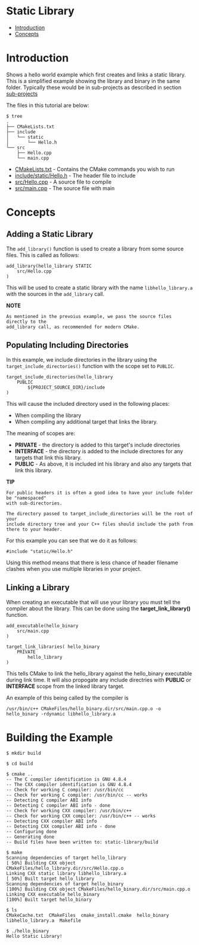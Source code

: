 # Static Library

- [Introduction](#Introduction)
- [Concepts](#Concepts)

# Introduction

Shows a hello world example which first creates and links a static library. This is a 
simplified example showing the library and binary in the same folder. Typically
these would be in sub-projects as described in section [sub-projects](../../sub-projects)

The files in this tutorial are below:

```
$ tree
.
├── CMakeLists.txt
├── include
│   └── static
│       └── Hello.h
└── src
    ├── Hello.cpp
    └── main.cpp
```

  * [CMakeLists.txt](CMakeLists.txt) - Contains the CMake commands you wish to run
  * [include/static/Hello.h](include/static/Hello.h) - The header file to include
  * [src/Hello.cpp](src/Hello.cpp) - A source file to compile
  * [src/main.cpp](src/main.cpp) - The source file with main


# Concepts

## Adding a Static Library

The `add_library()` function is used to create a library from some source files.
This is called as follows:

````
add_library(hello_library STATIC 
    src/Hello.cpp
)
````

This will be used to create a static library with the name `libhello_library.a` with
the sources in the `add_library` call.

<b>NOTE</b>
````
As mentioned in the prevoius example, we pass the source files directly to the
add_library call, as recommended for modern CMake.
````

## Populating Including Directories

In this example, we include directories in the library using the `target_include_directories()` function with the scope set to `PUBLIC`.

````
target_include_directories(hello_library
    PUBLIC 
        ${PROJECT_SOURCE_DIR}/include
)
````

This will cause the included directory used in the following places:

* When compiling the library
* When compiling any additional target that links the library.

The meaning of scopes are:

* **PRIVATE** - the directory is added to this target's include directories
* <b>INTERFACE</b> - the directory is added to the include directores for any targets that link this library.
* <b>PUBLIC</b> - As above, it is included int his library and also any targets that link this library.


<b>TIP</b>
````
For public headers it is often a good idea to have your include folder be "namespaced"
with sub-directories. 

The directory passed to target_include_directories will be the root of your 
include directory tree and your C++ files should include the path from there to your header.
````

For this example you can see that we do it as follows:
````
#include "static/Hello.h"
````

Using this method means that there is less chance of header filename clashes when
you use multiple libraries in your project. 

## Linking a Library

When creating an executable that will use your library you must tell the compiler
about the library. This can be done using the **target_link_library()** function.

````
add_executable(hello_binary 
    src/main.cpp
)

target_link_libraries( hello_binary
    PRIVATE  
        hello_library
)
````

This tells CMake to link the hello_library against the hello_binary executable
during link time. It will also propogate any include directries with **PUBLIC** or **INTERFACE** scope
 from the linked library target.

An example of this being called by the compiler is

```
/usr/bin/c++ CMakeFiles/hello_binary.dir/src/main.cpp.o -o hello_binary -rdynamic libhello_library.a
```


# Building the Example

````
$ mkdir build

$ cd build

$ cmake ..
-- The C compiler identification is GNU 4.8.4
-- The CXX compiler identification is GNU 4.8.4
-- Check for working C compiler: /usr/bin/cc
-- Check for working C compiler: /usr/bin/cc -- works
-- Detecting C compiler ABI info
-- Detecting C compiler ABI info - done
-- Check for working CXX compiler: /usr/bin/c++
-- Check for working CXX compiler: /usr/bin/c++ -- works
-- Detecting CXX compiler ABI info
-- Detecting CXX compiler ABI info - done
-- Configuring done
-- Generating done
-- Build files have been written to: static-library/build

$ make
Scanning dependencies of target hello_library
[ 50%] Building CXX object CMakeFiles/hello_library.dir/src/Hello.cpp.o
Linking CXX static library libhello_library.a
[ 50%] Built target hello_library
Scanning dependencies of target hello_binary
[100%] Building CXX object CMakeFiles/hello_binary.dir/src/main.cpp.o
Linking CXX executable hello_binary
[100%] Built target hello_binary

$ ls
CMakeCache.txt  CMakeFiles  cmake_install.cmake  hello_binary  libhello_library.a  Makefile

$ ./hello_binary
Hello Static Library!
````
